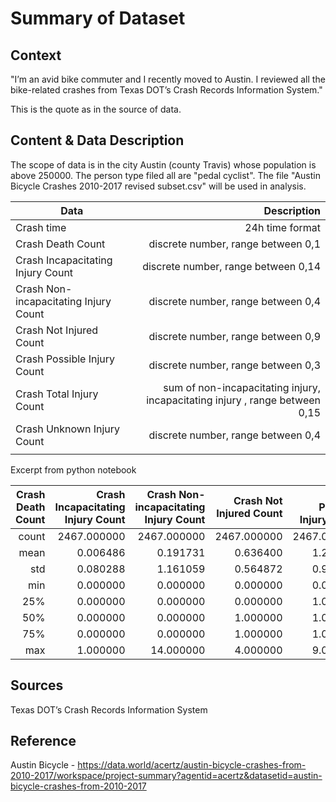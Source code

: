 # Summary of Dataset
## Context
"I’m an avid bike commuter and I recently moved to Austin. I reviewed all the bike-related crashes from Texas DOT’s Crash Records Information System."

This is the quote as in the source of data.

## Content & Data Description
The scope of data is in the city Austin (county Travis) whose population is above 250000. The person type filed all are "pedal cyclist". The file "Austin Bicycle Crashes 2010-2017 revised subset.csv" will be used in analysis.

| Data                                   |                                                  Description |
| -------------------------------------- | -----------------------------------------------------------: |
| Crash time                             |                                              24h time format |
| Crash Death Count                      |                           discrete number, range between 0,1 |
| Crash Incapacitating  Injury Count     |                          discrete number, range between 0,14 |
| Crash  Non-incapacitating Injury Count |                           discrete number, range between 0,4 |
| Crash Not Injured  Count               |                           discrete number, range between 0,9 |
| Crash Possible Injury  Count           |                           discrete number, range between 0,3 |
| Crash Total Injury  Count              | sum of non-incapacitating injury, incapacitating injury , range between 0,15 |
| Crash Unknown Injury  Count            |                           discrete number, range between 0,4 |
|                                        |                                                              |

Excerpt from python notebook

| Crash Death Count | Crash Incapacitating Injury Count | Crash Non-incapacitating Injury Count | Crash Not Injured Count | Crash Possible Injury Count | Crash Total Injury Count | Crash Unknown Injury Count |             |
| ----------------: | --------------------------------: | ------------------------------------: | ----------------------: | --------------------------: | -----------------------: | -------------------------: | ----------- |
|             count |                       2467.000000 |                           2467.000000 |             2467.000000 |                 2467.000000 |              2467.000000 |                2467.000000 | 2467.000000 |
|              mean |                          0.006486 |                              0.191731 |                0.636400 |                    1.208350 |                 0.262262 |                   1.090393 | 0.158897    |
|               std |                          0.080288 |                              1.161059 |                0.564872 |                    0.931757 |                 0.486358 |                   1.208050 | 0.416466    |
|               min |                          0.000000 |                              0.000000 |                0.000000 |                    0.000000 |                 0.000000 |                   0.000000 | 0.000000    |
|               25% |                          0.000000 |                              0.000000 |                0.000000 |                    1.000000 |                 0.000000 |                   1.000000 | 0.000000    |
|               50% |                          0.000000 |                              0.000000 |                1.000000 |                    1.000000 |                 0.000000 |                   1.000000 | 0.000000    |
|               75% |                          0.000000 |                              0.000000 |                1.000000 |                    1.000000 |                 0.000000 |                   1.000000 | 0.000000    |
|               max |                          1.000000 |                             14.000000 |                4.000000 |                    9.000000 |                 5.000000 |                  15.000000 | 4.000000    |

## Sources

Texas DOT’s Crash Records Information System

## Reference

 Austin Bicycle - https://data.world/acertz/austin-bicycle-crashes-from-2010-2017/workspace/project-summary?agentid=acertz&datasetid=austin-bicycle-crashes-from-2010-2017
